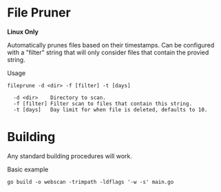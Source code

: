# File Pruner

__Linux Only__

Automatically prunes files based on their timestamps. Can be configured with a "filter"
string that will only consider files that contain the provied string.

Usage

```text
fileprune -d <dir> -f [filter] -t [days]

  -d <dir>    Directory to scan.
  -f [filter] Filter scan to files that contain this string.
  -t [days]   Day limit for when file is deleted, defaults to 10.
```

# Building

Any standard building procedures will work.

Basic example

```shell
go build -o webscan -trimpath -ldflags '-w -s' main.go
```
